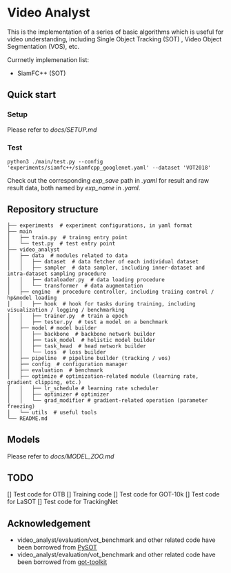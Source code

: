 # Video Analyst
This is the implementation of a series of basic algorithms which is useful for video understanding, including Single Object Tracking (SOT)
, Video Object Segmentation (VOS), etc.

Currnetly implemenation list:
* SiamFC++ (SOT)


## Quick start
### Setup
Please refer to _docs/SETUP.md_

### Test
```
python3 ./main/test.py --config 'experiments/siamfc++/siamfcpp_googlenet.yaml' --dataset 'VOT2018'
```
Check out the corresponding _exp_save_ path in _.yaml_ for result and raw result data, both named by _exp_name_ in _.yaml_.

## Repository structure
```
├── experiments  # experiment configurations, in yaml format
├── main
│   ├── train.py  # trainng entry point
│   └── test.py  # test entry point
├── video_analyst
│   ├── data  # modules related to data
│   │   ├── dataset  # data fetcher of each individual dataset
│   │   ├── sampler  # data sampler, including inner-dataset and intra-dataset sampling procedure
│   │   ├── dataloader.py  # data loading procedure
│   │   └── transformer  # data augmentation
│   ├── engine  # procedure controller, including traiing control / hp&model loading
│   │   ├── hook  # hook for tasks during training, including visualization / logging / benchmarking
│   │   ├── trainer.py  # train a epoch
│   │   ├── tester.py  # test a model on a benchmark
│   ├── model # model builder
│   │   ├── backbone  # backbone network builder
│   │   ├── task_model  # holistic model builder
│   │   ├── task_head  # head network builder
│   │   └── loss  # loss builder
│   ├── pipeline  # pipeline builder (tracking / vos)
│   ├── config  # configuration manager
│   ├── evaluation  # benchmark
│   ├── optimize # optimization-related module (learning rate, gradient clipping, etc.)
│   │   ├── lr_schedule # learning rate scheduler
│   │   ├── optimizer # optimizer
│   │   └── grad_modifier # gradient-related operation (parameter freezing)
│   └── utils  # useful tools
└── README.md
```

## Models
Please refer to _docs/MODEL_ZOO.md_

## TODO
[] Test code for OTB
[] Training code
[] Test code for GOT-10k
[] Test code for LaSOT
[] Test code for TrackingNet

## Acknowledgement
* video_analyst/evaluation/vot_benchmark and other related code have been borrowed from [PySOT](https://github.com/STVIR/pysot)
* video_analyst/evaluation/vot_benchmark and other related code have been borrowed from [got-toolkit](https://github.com/got-10k/toolkit.git)
